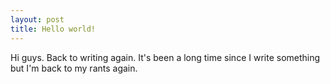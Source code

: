 ```yaml
---
layout: post
title: Hello world!
---
```


Hi guys. Back to writing again. It's been a long time since I write something but I'm back to 
my rants again.
